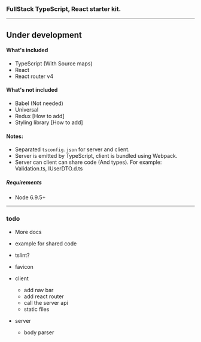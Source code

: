 ### FullStack TypeScript, React starter kit.

---

## Under development


#### What's included
* TypeScript (With Source maps)
* React
* React router v4


#### What's not included
* Babel (Not needed)
* Universal
* Redux [How to add]
* Styling library [How to add]

#### Notes:
* Separated `tsconfig.json` for server and client.
* Server is emitted by TypeScript, client is bundled using Webpack.
* Server can client can share code (And types). For example: Validation.ts, IUserDTO.d.ts

##### Requirements
* Node 6.9.5+




---
### todo
* More docs
* example for shared code
* tslint?
* favicon

* client
  * add nav bar
  * add react router
  * call the server api
  * static files  
  
* server
  * body parser
  